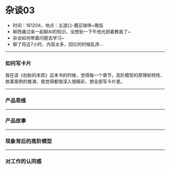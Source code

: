 # 杂谈03


- 时间：161204，地点：五道口-魔豆咖啡+晚饭
- 柳西庸过来一起聊AI的知识，没想到一下午他光顾着教我了~
- 杂谈如何带着问题去学习~
- 聊了将近7小时，内容太多，回忆的时候乱序...

---

### 如何写卡片

我在读《创新的本质》这本书的时候，觉得每一个章节，高阶模型的原理和特性、故事案例的推演，我觉得都很深入很精彩，想全部写卡片里。




---


### 产品思维


---

### 产品故事

---

### 现象背后的高阶模型


---

### 对工作的认同感






